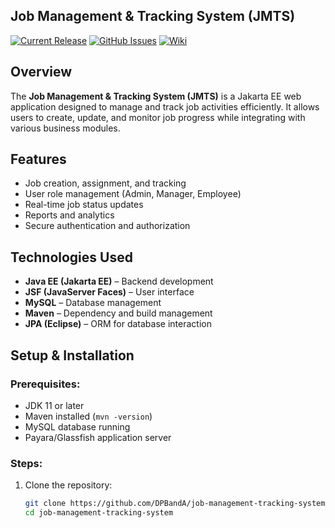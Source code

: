 ## Job Management & Tracking System (JMTS)

[![Current Release](https://img.shields.io/badge/release-latest-green.svg)](https://github.com/DPBandA/job-management-tracking-system/releases/latest)
[![GitHub Issues](https://img.shields.io/github/issues/dpbanda/job-management-tracking-system.svg)](https://github.com/dpbanda/job-management-tracking-system/issues)
[![Wiki](https://img.shields.io/badge/documentation-wiki-green.svg)](https://github.com/DPBandA/job-management-tracking-system/wiki)

## Overview
The **Job Management & Tracking System (JMTS)** is a Jakarta EE web application designed to manage and track job activities efficiently. It allows users to create, update, and monitor job progress while integrating with various business modules.

## Features
- Job creation, assignment, and tracking
- User role management (Admin, Manager, Employee)
- Real-time job status updates
- Reports and analytics
- Secure authentication and authorization

## Technologies Used
- **Java EE (Jakarta EE)** – Backend development
- **JSF (JavaServer Faces)** – User interface
- **MySQL** – Database management
- **Maven** – Dependency and build management
- **JPA (Eclipse)** – ORM for database interaction

## Setup & Installation
### Prerequisites:
- JDK 11 or later
- Maven installed (`mvn -version`)
- MySQL database running
- Payara/Glassfish application server

### Steps:
1. Clone the repository:
   ```sh
   git clone https://github.com/DPBandA/job-management-tracking-system.git
   cd job-management-tracking-system
